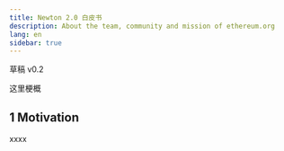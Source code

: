 ```yaml
---
title: Newton 2.0 白皮书
description: About the team, community and mission of ethereum.org
lang: en
sidebar: true
---
```


草稿 v0.2

这里梗概

## 1 Motivation

xxxx
